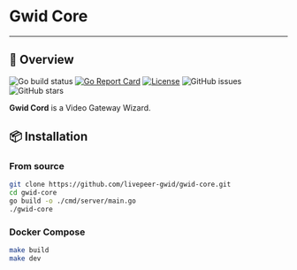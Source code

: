 # Gwid Core

---

## 🚀 Overview

![Go build status](https://github.com/livepeer-gwid/gwid-core/workflows/Go/badge.svg)
[![Go Report Card](https://goreportcard.com/badge/github.com/livepeer-gwid/gwid-core)](https://goreportcard.com/report/github.com/livepeer-gwid/gwid-core)
[![License](https://img.shields.io/github/license/livepeer-gwid/gwid-core)](LICENSE)
![GitHub issues](https://img.shields.io/github/issues/livepeer-gwid/gwid-core)
![GitHub stars](https://img.shields.io/github/stars/livepeer-gwid/gwid-core)

**Gwid Cord** is a Video Gateway Wizard.

## 📦 Installation

### From source

```bash
git clone https://github.com/livepeer-gwid/gwid-core.git
cd gwid-core
go build -o ./cmd/server/main.go
./gwid-core

```

### Docker Compose

```bash
make build
make dev
```
